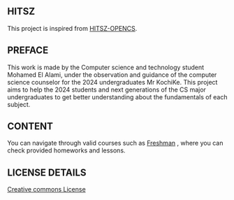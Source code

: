 ## HITSZ
This project is inspired from [HITSZ-OPENCS](https://github.com/HITSZ-OpenCS).

## PREFACE
This work is made by the Computer science and technology student Mohamed El Alami, under the observation and guidance of the computer science counselor for the 2024 undergraduates Mr KochiKe. 
This project aims to help the 2024 students and next generations of the CS major undergraduates to get better understanding about the fundamentals of each subject.

## CONTENT  
You can navigate through valid courses such as [Freshman](https://github.com/elalamiimed/HITSZCS/tree/main/Freshman)  , where you can check provided homeworks and lessons.

## LICENSE DETAILS
[Creative commons License](LICENSE)
